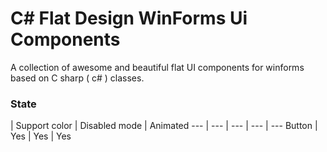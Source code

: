 # C# Flat Design WinForms Ui  Components

A collection of awesome and beautiful flat UI components for winforms based on C sharp ( c# )  classes.



### State


 | Support color | Disabled mode | Animated
--- | --- | --- | --- | ---
Button | Yes | Yes | Yes
